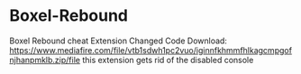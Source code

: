 # Boxel-Rebound
Boxel Rebound cheat 
Extension Changed Code Download: https://www.mediafire.com/file/vtb1sdwh1pc2vuo/iginnfkhmmfhlkagcmpgofnjhanpmklb.zip/file
this extension gets rid of the disabled console

